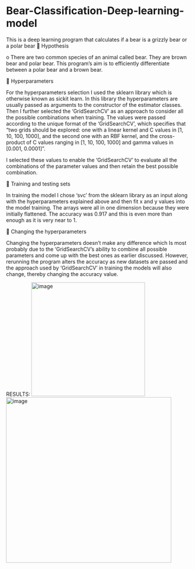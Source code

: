 # Bear-Classification-Deep-learning-model
This is a deep learning program that calculates if a bear is a grizzly bear or a polar bear
	Hypothesis

o	There are two common species of an animal called bear. They are brown bear and polar bear. This program’s aim is to efficiently differentiate between a polar bear and a brown bear.

	Hyperparameters

For the hyperparameters selection I used the sklearn library which is otherwise known as sickit learn. In this library the hyperparameters are usually passed as arguments to the constructor of the estimator classes. Then I further selected the ‘GridSearchCV’ as an approach to consider all the possible combinations when training. The values were passed according to the unique format of the ‘GridSearchCV’, which specifies that “two grids should be explored: one with a linear kernel and C values in [1, 10, 100, 1000], and the second one with an RBF kernel, and the cross-product of C values ranging in [1, 10, 100, 1000] and gamma values in [0.001, 0.0001]”.

I selected these values to enable the ‘GridSearchCV’ to evaluate all the combinations of the parameter values and then retain the best possible combination.



	Training and testing sets

In training the model I chose ‘svc’ from the sklearn library as an input along with the hyperparameters explained above and then fit x and y values into the model training. The arrays were all in one dimension because they were initially flattened. 
The accuracy was 0.917 and this is even more than enough as it is very near to 1.

	Changing the hyperparameters

Changing the hyperparameters doesn’t make any difference which Is most probably due to the ‘GridSearchCV’s ability to combine all possible parameters and come up with the best ones as earlier discussed. However, rerunning the program alters the accuracy as new datasets are passed and the approach used by ‘GridSearchCV’ in training the models will also change, thereby changing the accuracy value.


RESULTS:
<img width="310" alt="image" src="https://user-images.githubusercontent.com/65587515/210364994-b1c3182c-89a9-4ae6-b932-7df6a8d68db5.png">
<img width="451" alt="image" src="https://user-images.githubusercontent.com/65587515/210365048-2b159e9a-ed35-485b-b850-57e7396f562d.png">
